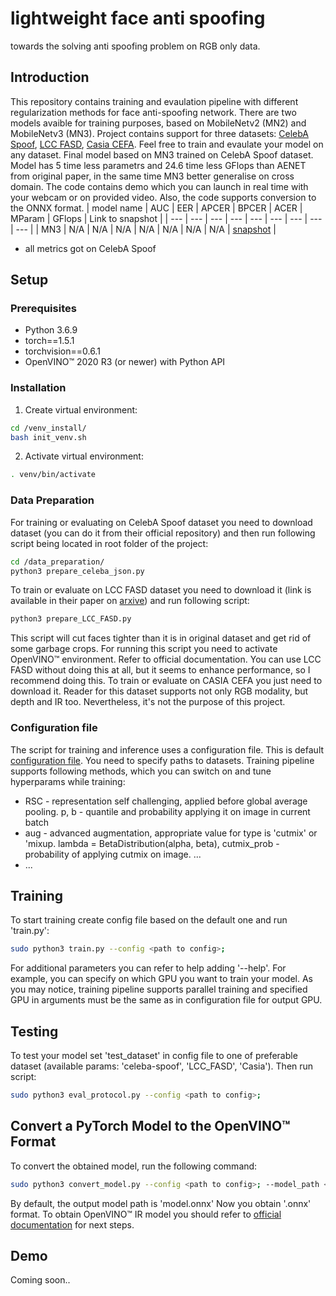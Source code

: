# lightweight face anti spoofing
towards the solving anti spoofing problem on RGB only data.
## Introduction
This repository contains training and evaulation pipeline with different regularization methods for face anti-spoofing network. There are two models avaible for training purposes, based on MobileNetv2 (MN2) and MobileNetv3 (MN3). Project contains support for three datasets: [CelebA Spoof](), [LCC FASD](), [Casia CEFA](). Feel free to train and evaulate your model on any dataset. Final model based on MN3 trained on CelebA Spoof dataset. Model has 5 time less parametrs and 24.6 time less GFlops than AENET from original paper, in the same time MN3 better generalise on cross domain. The code contains demo which you can launch in real time with your webcam or on provided video. Also, the code supports conversion to the ONNX format.
| model name | AUC | EER | APCER | BPCER | ACER | MParam | GFlops | Link to snapshot |
| --- | --- | --- | --- | --- | --- | --- | --- | --- |
| MN3 | N/A | N/A | N/A | N/A | N/A | N/A | N/A | [snapshot]() |
* all metrics got on CelebA Spoof
## Setup
### Prerequisites

* Python 3.6.9
* torch==1.5.1
* torchvision==0.6.1
* OpenVINO™ 2020 R3 (or newer) with Python API
### Installation

1. Create virtual environment:
```bash
cd /venv_install/
bash init_venv.sh
```

2. Activate virtual environment:
```bash
. venv/bin/activate
```
### Data Preparation
For training or evaluating on CelebA Spoof dataset you need to download dataset (you can do it from their official repository) and then run following script being located in root folder of the project:
```bash
cd /data_preparation/
python3 prepare_celeba_json.py
```
To train or evaluate on LCC FASD dataset you need to download it (link is available in their paper on [arxive]()) and run following script:
```bash
python3 prepare_LCC_FASD.py
```
This script will cut faces tighter than it is in original dataset and get rid of some garbage crops. For running this script you need to activate OpenVINO™ environment. Refer to official documentation.
You can use LCC FASD without doing this at all, but it seems to enhance performance, so I recommend doing this.
To train or evaluate on CASIA CEFA you just need to download it. Reader for this dataset supports not only RGB modality, but depth and IR too. Nevertheless, it's not the purpose of this project.
### Configuration file
The script for training and inference uses a configuration file. This is default [configuration file](). You need to specify paths to datasets. Training pipeline supports following methods, which you can switch on and tune hyperparams while training:
* RSC - representation self challenging, applied before global average pooling. p, b - quantile and probability applying it on image in current batch
* aug - advanced augmentation, appropriate value for type is 'cutmix' or 'mixup. lambda = BetaDistribution(alpha, beta), cutmix_prob - probability of applying cutmix on image.
...
* ...
## Training
To start training create config file based on the default one and run 'train.py':
```bash
sudo python3 train.py --config <path to config>;
```
For additional parameters you can refer to help adding '--help'. For example, you can specify on which GPU you want to train your model. As you may notice, training pipeline supports parallel training and specified GPU in arguments must be the same as in configuration file for output GPU.
## Testing
To test your model set 'test_dataset' in config file to one of preferable dataset (available params: 'celeba-spoof', 'LCC_FASD', 'Casia'). Then run script:
```bash
sudo python3 eval_protocol.py --config <path to config>;
```
## Convert a PyTorch Model to the OpenVINO™ Format
To convert the obtained model, run the following command:
```bash
sudo python3 convert_model.py --config <path to config>; --model_path <path to where save the model>;
```
By default, the output model path is 'model.onnx'
Now you obtain '.onnx' format. To obtain OpenVINO™ IR model you should refer to [official documentation](https://docs.openvinotoolkit.org/latest/openvino_docs_MO_DG_Deep_Learning_Model_Optimizer_DevGuide.html) for next steps.
## Demo
Coming soon..
